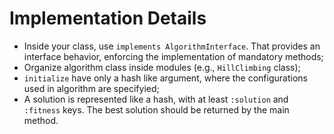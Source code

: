 # Implementation Details

  * Inside your class, use `implements AlgorithmInterface`. That provides an interface behavior, enforcing
  the implementation of mandatory methods;
  * Organize algorithm class inside modules (e.g., `HillClimbing` class);
  * `initialize` have only a hash like argument, where the configurations used in algorithm are specifyied;
  * A solution is represented like a hash, with at least `:solution` and `:fitness` keys. The best solution should be 
  returned by the main method.
